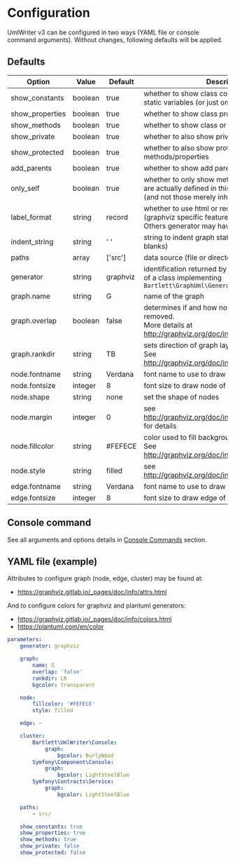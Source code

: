 <!-- markdownlint-disable MD013 MD033 -->
# Configuration

UmlWriter v3 can be configured in two ways (YAML file or console command arguments).
Without changes, following defaults will be applied.

## Defaults

| Option          | Value    | Default  | Description                                                                                                                      |
|-----------------|----------|----------|----------------------------------------------------------------------------------------------------------------------------------|
| show_constants  | boolean  | true     | whether to show class constants as readonly static variables (or just omit them completely)                                      |
| show_properties | boolean  | true     | whether to show class properties                                                                                                 |
| show_methods    | boolean  | true     | whether to show class or interface methods                                                                                       |
| show_private    | boolean  | true     | whether to also show private methods/properties                                                                                  |
| show_protected  | boolean  | true     | whether to also show protected methods/properties                                                                                |
| add_parents     | boolean  | true     | whether to show add parent classes or interfaces                                                                                 |
| only_self       | boolean  | true     | whether to only show methods/properties that are actually defined in this class <br/> (and not those merely inherited from base) |
| label_format    | string   | record   | whether to use html or record formatted labels (graphviz specific feature).<br/> Others generator may have different values      |
| indent_string   | string   | '  '     | string to indent graph statement parts (two blanks)                                                                              |
| paths           | array    | ['src']  | data source (file or directory) to parse                                                                                         |
| generator       | string   | graphviz | identification returned by `getName()` method <br/> of a class implementing `Bartlett\GraphUml\Generator\GeneratorInterface`     |
| graph.name      | string   | G        | name of the graph                                                                                                                |
| graph.overlap   | boolean  | false    | determines if and how node overlaps should be removed. <br/> More details at <http://graphviz.org/doc/info/attrs.html#d:overlap> |
| graph.rankdir   | string   | TB       | sets direction of graph layout (Top to Bottom). <br/> See <http://graphviz.org/doc/info/attrs.html#d:rankdir>                    |
| node.fontname   | string   | Verdana  | font name to use to draw node of the graph                                                                                       |
| node.fontsize   | integer  | 8        | font size to draw node of the graph                                                                                              |
| node.shape      | string   | none     | set the shape of nodes                                                                                                           |
| node.margin     | integer  | 0        | see <http://graphviz.org/doc/info/attrs.html#d:margin> for details                                                               |
| node.fillcolor  | string   | #FEFECE  | color used to fill background color of nodes. <br /> See <http://graphviz.org/doc/info/attrs.html#d:fillcolor>                   |
| node.style      | string   | filled   | see <http://graphviz.org/doc/info/attrs.html#d:style>                                                                            |
| edge.fontname   | string   | Verdana  | font name to use to draw edge of the graph                                                                                       |
| edge.fontsize   | integer  | 8        | font size to draw edge of the graph                                                                                              |

## Console command

See all arguments and options details in [Console Commands](../02_Console_Commands/diagram_class.md) section.

## YAML file (example)

Attributes to configure graph (node, edge, cluster) may be found at:

- <https://graphviz.gitlab.io/_pages/doc/info/attrs.html>

And to configure colors for graphviz and plantuml generators:

- <https://graphviz.gitlab.io/_pages/doc/info/colors.html>
- <https://plantuml.com/en/color>

```yaml
parameters:
    generator: graphviz

    graph:
        name: G
        overlap: 'false'
        rankdir: LR
        bgcolor: transparent

    node:
        fillcolor: '#FEFECE'
        style: filled

    edge: ~

    cluster:
        Bartlett\UmlWriter\Console:
            graph:
                bgcolor: BurlyWood
        Symfony\Component\Console:
            graph:
                bgcolor: LightSteelBlue
        Symfony\Contracts\Service:
            graph:
                bgcolor: LightSteelBlue

    paths:
        - src/

    show_constants: true
    show_properties: true
    show_methods: true
    show_private: false
    show_protected: false

```
